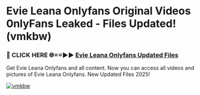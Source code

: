 # Evie Leana Onlyfans Original Videos 0nlyFans Leaked - Files Updated! (vmkbw)

<h3>🔴 CLICK HERE 🌐==►► <a href="https://tinyurl.com/2wckxsce" rel="nofollow">Evie Leana Onlyfans Updated Files</a></h3>

Get Evie Leana Onlyfans and all content. Now you can access all videos and pictures of Evie Leana Onlyfans. New Updated Files 2025!

[![vmkbw](https://i.imgur.com/AFduVYN.gif)](https://tinyurl.com/2wckxsce)
